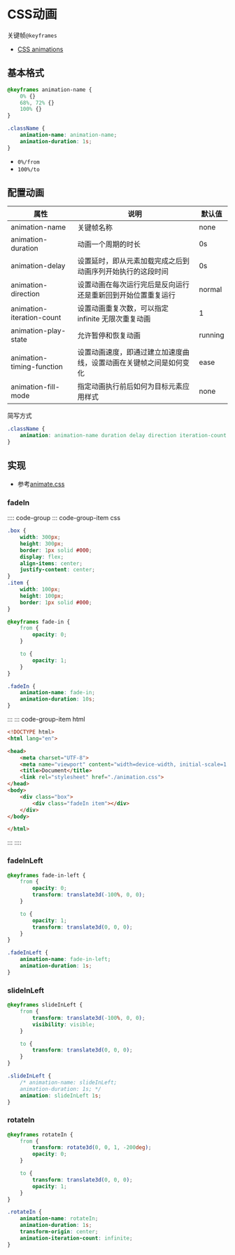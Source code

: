 # CSS动画

关键帧`@keyframes`

- [CSS animations ](https://developer.mozilla.org/zh-CN/docs/Web/CSS/CSS_Animations/Using_CSS_animations)

## 基本格式

```css
@keyframes animation-name {
    0% {}
    68%, 72% {}
    100% {}
}

.className {
    animation-name: animation-name;
    animation-duration: 1s;
}
```

- `0%/from`
- `100%/to`

## 配置动画

| 属性 | 说明 | 默认值 |
|---|---|---|
| animation-name | 关键帧名称 | none |
| animation-duration | 动画一个周期的时长 | 0s |
| animation-delay | 设置延时，即从元素加载完成之后到动画序列开始执行的这段时间 | 0s |
| animation-direction | 设置动画在每次运行完后是反向运行还是重新回到开始位置重复运行 | normal |
| animation-iteration-count | 设置动画重复次数，可以指定 infinite 无限次重复动画 | 1 |
| animation-play-state | 允许暂停和恢复动画 | running |
| animation-timing-function | 设置动画速度，即通过建立加速度曲线，设置动画在关键帧之间是如何变化 | ease |
| animation-fill-mode | 指定动画执行前后如何为目标元素应用样式 | none |

简写方式

```css
.className {
    animation: animation-name duration delay direction iteration-count play-state timing-function fill-mode;
}
```

## 实现

- 参考[animate.css](https://github.com/animate-css/animate.css)

### fadeIn

:::: code-group
::: code-group-item css
```css
.box {
    width: 300px;
    height: 300px;
    border: 1px solid #000;
    display: flex;
    align-items: center;
    justify-content: center;
}
.item {
    width: 100px;
    height: 100px;
    border: 1px solid #000;
}

@keyframes fade-in {
    from {
        opacity: 0;
    }

    to {
        opacity: 1;
    }
}

.fadeIn {
    animation-name: fade-in;
    animation-duration: 10s;
}
```
:::
::: code-group-item html
```html
<!DOCTYPE html>
<html lang="en">

<head>
    <meta charset="UTF-8">
    <meta name="viewport" content="width=device-width, initial-scale=1.0">
    <title>Document</title>
    <link rel="stylesheet" href="./animation.css">
</head>
<body>
    <div class="box">
        <div class="fadeIn item"></div>
    </div>
</body>

</html>
```
:::
::::

### fadeInLeft

```css
@keyframes fade-in-left {
    from {
        opacity: 0;
        transform: translate3d(-100%, 0, 0);
    }

    to {
        opacity: 1;
        transform: translate3d(0, 0, 0);
    }
}

.fadeInLeft {
    animation-name: fade-in-left;
    animation-duration: 1s;
}
```

### slideInLeft

```css
@keyframes slideInLeft {
    from {
        transform: translate3d(-100%, 0, 0);
        visibility: visible;
    }

    to {
        transform: translate3d(0, 0, 0);
    }
}

.slideInLeft {
    /* animation-name: slideInLeft;
    animation-duration: 1s; */
    animation: slideInLeft 1s;
}
```

### rotateIn

```css
@keyframes rotateIn {
    from {
        transform: rotate3d(0, 0, 1, -200deg);
        opacity: 0;
    }

    to {
        transform: translate3d(0, 0, 0);
        opacity: 1;
    }
}

.rotateIn {
    animation-name: rotateIn;
    animation-duration: 1s;
    transform-origin: center;
    animation-iteration-count: infinite;
}
```